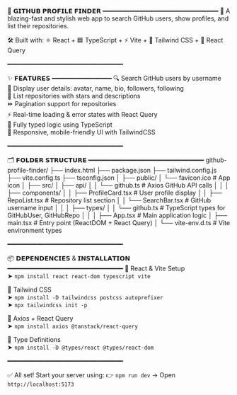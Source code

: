 🎯 𝗚𝗜𝗧𝗛𝗨𝗕 𝗣𝗥𝗢𝗙𝗜𝗟𝗘 𝗙𝗜𝗡𝗗𝗘𝗥
━━━━━━━━━━━━━━━━━━━━━━━━━━━━━━━
🔧 A blazing-fast and stylish web app to search GitHub users, show profiles, and list their repositories.

🛠 Built with: ⚛️ React + 🟦 TypeScript + ⚡ Vite + 🎨 Tailwind CSS + 🧩 React Query

━━━━━━━━━━━━━━━━━━━━━━━━━━━━━━━

✨ 𝗙𝗘𝗔𝗧𝗨𝗥𝗘𝗦
━━━━━━━━━━━━━━━━
🔍 Search GitHub users by username  
👤 Display user details: avatar, name, bio, followers, following  
📂 List repositories with stars and descriptions  
⏩ Pagination support for repositories  
⚡ Real-time loading & error states with React Query  
🧠 Fully typed logic using TypeScript  
📱 Responsive, mobile-friendly UI with TailwindCSS  

━━━━━━━━━━━━━━━━━━━━━━━━━━━━━━━

🗂️ 𝗙𝗢𝗟𝗗𝗘𝗥 𝗦𝗧𝗥𝗨𝗖𝗧𝗨𝗥𝗘
━━━━━━━━━━━━━━━━━━━━━━━━━━━━━━━
github-profile-finder/
├── index.html
├── package.json
├── tailwind.config.js
├── vite.config.ts
├── tsconfig.json
│
├── public/
│   └── favicon.ico                  # App icon
│
├── src/
│   ├── api/
│   │   └── github.ts                # Axios GitHub API calls
│   │
│   ├── components/
│   │   ├── ProfileCard.tsx          # User profile display
│   │   ├── RepoList.tsx             # Repository list section
│   │   └── SearchBar.tsx            # GitHub username input
│   │
│   ├── types/
│   │   └── github.ts                # TypeScript types for GitHubUser, GitHubRepo
│   │
│   ├── App.tsx                      # Main application logic
│   ├── main.tsx                     # Entry point (ReactDOM + React Query)
│   └── vite-env.d.ts                # Vite environment types


━━━━━━━━━━━━━━━━━━━━━━━━━━━━━━━

📦 𝗗𝗘𝗣𝗘𝗡𝗗𝗘𝗡𝗖𝗜𝗘𝗦 & 𝗜𝗡𝗦𝗧𝗔𝗟𝗟𝗔𝗧𝗜𝗢𝗡
━━━━━━━━━━━━━━━━━━━━━━━━━━━━━━━
🔹 React & Vite Setup  
  ➤ `npm install react react-dom typescript vite`

🔹 Tailwind CSS  
  ➤ `npm install -D tailwindcss postcss autoprefixer`  
  ➤ `npx tailwindcss init -p`

🔹 Axios + React Query  
  ➤ `npm install axios @tanstack/react-query`

🔹 Type Definitions  
  ➤ `npm install -D @types/react @types/react-dom`

━━━━━━━━━━━━━━━━━━━━━━━━━━━━━━━

✅ All set! Start your server using:
👉 `npm run dev` → Open `http://localhost:5173`


